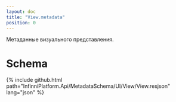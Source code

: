 ```yaml
---
layout: doc
title: "View.metadata"
position: 0
---
```


Метаданные визуального представления.

# Schema

{% include github.html path="InfinniPlatform.Api/MetadataSchema/UI/View/View.resjson" lang="json" %}
